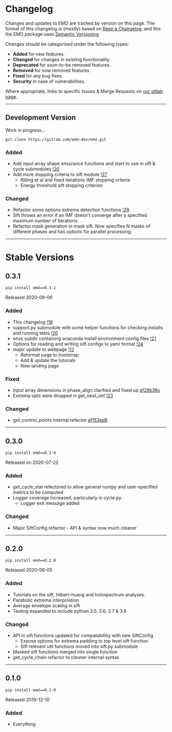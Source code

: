 # Changelog

Changes and updates to EMD are tracked by version on this page.  The format of
this changelog is (mostly) based on [Keep a Changelog](https://keepachangelog.com/en/1.0.0/),
and this the EMD package uses [Semantic Versioning](https://semver.org/spec/v2.0.0.html).

Changes should be categorised under the following types:

- **Added** for new features.
- **Changed** for changes in existing functionality.
- **Deprecated** for soon-to-be removed features.
- **Removed** for now removed features.
- **Fixed** for any bug fixes.
- **Security** in case of vulnerabilities.

Where appropriate, links to specific Issues & Merge Requests on [our gitlab page](https://gitlab.com/emd-dev/emd).

---

## Development Version
Work in progress...

    git clone https://gitlab.com/emd-dev/emd.git

### Added
- Add input array shape ensurance functions and start to use in sift & cycle submodules  [!26](https://gitlab.com/emd-dev/emd/-/merge_requests/26)
- Add more stopping criteria to sift module [!27](https://gitlab.com/emd-dev/emd/-/merge_requests/26)
  - Rilling et al and fixed iterations IMF stopping criteria
  - Energy threshold sift stopping criterion

### Changed
- Refactor some options extrema detection functions [!29](https://gitlab.com/emd-dev/emd/-/merge_requests/29)
- Sift throws an error if an IMF doesn't converge after a specified maximum number of iterations.
- Refactor mask generation in mask sift. Now specifies N masks of different phases and has options for parallel processing.

---

# Stable Versions

## 0.3.1

    pip install emd==0.3.1
Released 2020-09-06

### Added
- This changelog [!18](https://gitlab.com/emd-dev/emd/-/merge_requests/18)
- support.py submodule with some helper functions for checking installs and running tests [!20](https://gitlab.com/emd-dev/emd/-/merge_requests/20)
- envs subdir containing anaconda install environment config files [!21](https://gitlab.com/emd-dev/emd/-/merge_requests/21)
- Options for reading and writing sift configs to yaml format [!24](https://gitlab.com/emd-dev/emd/-/merge_requests/24)
- major update to webpage [!12](https://gitlab.com/emd-dev/emd/-/merge_requests/24)
  - Reformat page to bootstrap
  - Add & update the tutorials
  - New landing page

### Fixed
- Input array dimensions in phase_align clarified and fixed up [ef28b36c](https://gitlab.com/emd-dev/emd/-/commit/ef28b36cac8be7224280fd7ba02d25b3f084ab30)
- Extrema opts were dropped in get_next_imf [!23](https://gitlab.com/emd-dev/emd/-/merge_requests/23)

### Changed
- get_control_points internal refector [af153ed6](https://gitlab.com/emd-dev/emd/-/commit/af153ed606601f3963c125329c86710e47c06b45)

---

## 0.3.0

    pip install emd==0.3.0
Released on 2020-07-22

### Added
- get_cycle_stat refectored to allow general numpy and user-specified metrics to be computed
- Logger coverage increased, particularly in cycle.py
  - Logger exit message added

### Changed
- Major SiftConfig refactor - API & syntax now much cleaner

---

## 0.2.0

    pip install emd==0.2.0
Released 2020-06-05

### Added
- Tutorials on the sift, hilbert-huang and holospectrum analyses.
- Parabolic extrema interpolation
- Average envelope scaling in sift
- Testing expanded to include python 3.5, 3.6, 3.7 & 3.8


### Changed
- API in sift functions updated for compatabillity with new SiftConfig
  - Expose options for extrema padding to top level sift function
  - Sift relevant util functions moved into sift.py submodule
- Masked sift functions merged into single function
- get_cycle_chain refactor to cleaner internal syntax

---

## 0.1.0

    pip install emd==0.1.0
Released 2019-12-10

### Added
- Everything
